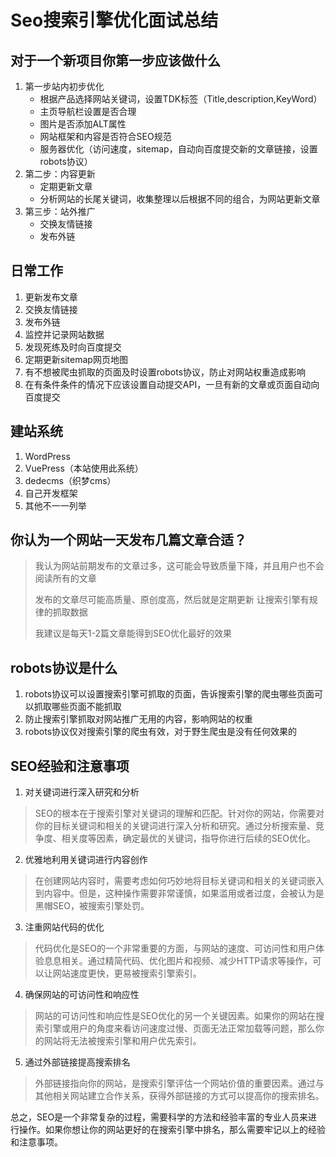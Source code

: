 # Seo搜索引擎优化面试总结

## 对于一个新项目你第一步应该做什么
1. 第一步站内初步优化
    - 根据产品选择网站关键词，设置TDK标签（Title,description,KeyWord）
    - 主页导航栏设置是否合理
    - 图片是否添加ALT属性
    - 网站框架和内容是否符合SEO规范
    - 服务器优化（访问速度，sitemap，自动向百度提交新的文章链接，设置robots协议）
1. 第二步：内容更新
    - 定期更新文章
    - 分析网站的长尾关键词，收集整理以后根据不同的组合，为网站更新文章
1. 第三步：站外推广
    - 交换友情链接
    - 发布外链

## 日常工作
1. 更新发布文章
1. 交换友情链接
1. 发布外链
1. 监控并记录网站数据
1. 发现死练及时向百度提交
1. 定期更新sitemap网页地图
1. 有不想被爬虫抓取的页面及时设置robots协议，防止对网站权重造成影响
1. 在有条件条件的情况下应该设置自动提交API，一旦有新的文章或页面自动向百度提交

## 建站系统
1. WordPress
1. VuePress（本站使用此系统）
1. dedecms（织梦cms）
1. 自己开发框架
1. 其他不一一列举

## 你认为一个网站一天发布几篇文章合适？
> 我认为网站前期发布的文章过多，这可能会导致质量下降，并且用户也不会阅读所有的文章
>
> 发布的文章尽可能高质量、原创度高，然后就是定期更新 让搜索引擎有规律的抓取数据
>
> 我建议是每天1-2篇文章能得到SEO优化最好的效果

## robots协议是什么
1. robots协议可以设置搜索引擎可抓取的页面，告诉搜索引擎的爬虫哪些页面可以抓取哪些页面不能抓取
1. 防止搜索引擎抓取对网站推广无用的内容，影响网站的权重
1. robots协议仅对搜索引擎的爬虫有效，对于野生爬虫是没有任何效果的

## SEO经验和注意事项

1. 对关键词进行深入研究和分析
> SEO的根本在于搜索引擎对关键词的理解和匹配。针对你的网站，你需要对你的目标关键词和相关的关键词进行深入分析和研究。通过分析搜索量、竞争度、相关度等因素，确定最优的关键词，指导你进行后续的SEO优化。

2. 优雅地利用关键词进行内容创作
> 在创建网站内容时，需要考虑如何巧妙地将目标关键词和相关的关键词嵌入到内容中。但是，这种操作需要非常谨慎，如果滥用或者过度，会被认为是黑帽SEO，被搜索引擎处罚。

3. 注重网站代码的优化
> 代码优化是SEO的一个非常重要的方面，与网站的速度、可访问性和用户体验息息相关。通过精简代码、优化图片和视频、减少HTTP请求等操作，可以让网站速度更快，更易被搜索引擎索引。

4. 确保网站的可访问性和响应性
> 网站的可访问性和响应性是SEO优化的另一个关键因素。如果你的网站在搜索引擎或用户的角度来看访问速度过慢、页面无法正常加载等问题，那么你的网站将无法被搜索引擎和用户优先索引。

5. 通过外部链接提高搜索排名
> 外部链接指向你的网站，是搜索引擎评估一个网站价值的重要因素。通过与其他相关网站建立合作关系，获得外部链接的方式可以提高你的搜索排名。

总之，SEO是一个非常复杂的过程，需要科学的方法和经验丰富的专业人员来进行操作。如果你想让你的网站更好的在搜索引擎中排名，那么需要牢记以上的经验和注意事项。